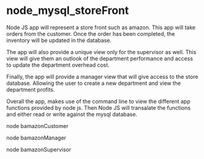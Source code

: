 # node_mysql_storeFront

Node JS app will represent a store front such as amazon. 
This app will take orders from the customer. Once the order 
has been completed, the inventory will be updated in the 
database. 

The app will also provide a unique view only for the supervisor
as well.  This view will give them an outlook of the department performance and access to update the department overhead cost. 

Finally, the app will provide a manager view that will give 
access to the store database.  Allowing the user to create a new 
department and view the department profits.

Overall the app, makes use of the command line to view the different
app functions provided by node js.  Then Node JS will transalate the 
functions and either read or write against the mysql database. 

<!-- Commands to run the app -->
node bamazonCustomer

node bamazonManager 

node bamazonSupervisor















